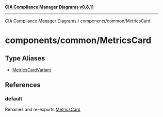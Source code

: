 [**CIA Compliance Manager Diagrams v0.8.11**](../../../README.md)

***

[CIA Compliance Manager Diagrams](../../../modules.md) / components/common/MetricsCard

# components/common/MetricsCard

## Type Aliases

- [MetricsCardVariant](type-aliases/MetricsCardVariant.md)

## References

### default

Renames and re-exports [MetricsCard](../../variables/MetricsCard.md)
